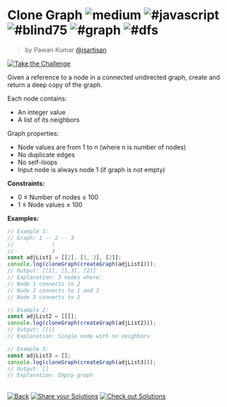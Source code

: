 <!--info-header-start--><h1>Clone Graph <img src="https://img.shields.io/badge/-medium-d9901a" alt="medium"/> <img src="https://img.shields.io/badge/-%23javascript-999" alt="#javascript"/> <img src="https://img.shields.io/badge/-%23blind75-999" alt="#blind75"/> <img src="https://img.shields.io/badge/-%23graph-999" alt="#graph"/> <img src="https://img.shields.io/badge/-%23dfs-999" alt="#dfs"/></h1><blockquote><p>by Pawan Kumar <a href="https://github.com/jsartisan" target="_blank">@jsartisan</a></p></blockquote><p><a href="https://frontend-challenges.com/challenges/271-clone-graph" target="_blank"><img src="https://img.shields.io/badge/-Take%20the%20Challenge-0d99ff?logo=javascript&logoColor=white" alt="Take the Challenge"/></a> </p><!--info-header-end-->

Given a reference to a node in a connected undirected graph, create and return a deep copy of the graph.

Each node contains:

- An integer value
- A list of its neighbors

Graph properties:

- Node values are from 1 to n (where n is number of nodes)
- No duplicate edges
- No self-loops
- Input node is always node 1 (if graph is not empty)

**Constraints:**

- 0 ≤ Number of nodes ≤ 100
- 1 ≤ Node values ≤ 100

**Examples:**

```typescript
// Example 1:
// Graph: 1 -- 2 -- 3
//            |
//            3
const adjList1 = [[2], [1, 3], [2]];
console.log(cloneGraph(createGraph(adjList1)));
// Output: [[2], [1,3], [2]]
// Explanation: 3 nodes where:
// Node 1 connects to 2
// Node 2 connects to 1 and 3
// Node 3 connects to 2

// Example 2:
const adjList2 = [[]];
console.log(cloneGraph(createGraph(adjList2)));
// Output: [[]]
// Explanation: Single node with no neighbors

// Example 3:
const adjList3 = [];
console.log(cloneGraph(createGraph(adjList3)));
// Output: []
// Explanation: Empty graph
```

<!--info-footer-start--><br><a href="../../README.md" target="_blank"><img src="https://img.shields.io/badge/-Back-grey" alt="Back"/></a> <a href="https://github.com/jsartisan/frontend-challenges/issues/new?template=answer.md&labels=answer,271,undefined&title=271%20-%20Clone%20Graph%20-%20undefined&body=" target="_blank"><img src="https://img.shields.io/badge/-Share%20your%20Solutions-teal" alt="Share your Solutions"/></a> <a href="https://github.com/jsartisan/frontend-challenges/issues?q=label%3A271+label%3Aanswer+sort%3Areactions-%2B1-desc" target="_blank"><img src="https://img.shields.io/badge/-Check%20out%20Solutions-de5a77?logo=awesome-lists&logoColor=white" alt="Check out Solutions"/></a> <!--info-footer-end-->
